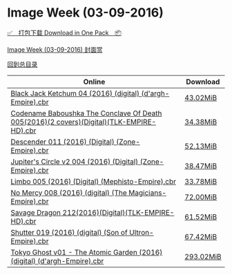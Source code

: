# Image Week (03-09-2016)

[✅&emsp;打包下载 Download in One Pack&emsp;📦](https://pan.baidu.com/s/1dFKuHmp)

[Image Week (03-09-2016) 封面赏](/https://github.com/alicewish/markdown/blob/master/cover/Image-Week-03-09-2016-Covers.md)



[回到总目录](https://github.com/alicewish/markdown/blob/master/Catalogs.md)



Online | Download
--- | ---
[Black Jack Ketchum 04 (2016) (digital) (d'argh-Empire).cbr](https://github.com/alicewish/markdown/blob/master/comic/Black-Jack-Ketchum-04-2016-digital-dargh-Empire-cbr.md) | [43.02MiB](https://pan.baidu.com/s/1dFKuHmp#list/path=%2FImage%20Week%202016%20Q1%2FImage%20Week%20%2803-09-2016%29%2F%E3%82%A8%E3%82%B1%E3%82%A4%E3%82%AB%E3%82%A6%E3%82%A2%E3%82%BD%E3%82%BF%E3%82%BD%E3%82%A8%E3%82%BD%E3%82%A2%E3%82%B9%E3%82%B3%E3%82%A4%E3%82%BF%E3%82%BB%E3%82%AD%E3%82%B7%E3%82%AD%E3%82%B9%E3%82%A4%E3%82%AA%E3%82%BB%E3%82%A2%E3%82%A4%E3%82%B9%E3%82%AD%E3%82%BD%E3%82%AB%E3%82%BF%E3%82%B9&parentPath=%2FImage%20Week%202016%20Q1)
[Codename Baboushka The Conclave Of Death 005(2016)(2 covers)(Digital)(TLK-EMPIRE-HD).cbr](https://github.com/alicewish/markdown/blob/master/comic/Codename-Baboushka-Conclave-Of-Death-005-2016-2-covers-Digital-TLK-EMPIRE-HD-cbr.md) | [34.38MiB](https://pan.baidu.com/s/1dFKuHmp#list/path=%2FImage%20Week%202016%20Q1%2FImage%20Week%20%2803-09-2016%29%2F%E3%82%B9%E3%82%B1%E3%82%AB%E3%82%AF%E3%82%A4%E3%82%B9%E3%82%AB%E3%82%A8%E3%82%AD%E3%82%B3%E3%82%AF%E3%82%B9%E3%82%AF%E3%82%AB%E3%82%AB%E3%82%A2%E3%82%A8%E3%82%B1%E3%82%A2%E3%82%AB%E3%82%BD%E3%82%A4%E3%82%BB%E3%82%B9%E3%82%B5%E3%82%BF%E3%82%BD%E3%82%BF%E3%82%AB%E3%82%BF%E3%82%AB%E3%82%AB&parentPath=%2FImage%20Week%202016%20Q1)
[Descender 011 (2016) (Digital) (Zone-Empire).cbr](https://github.com/alicewish/markdown/blob/master/comic/Descender-011-2016-Digital-Zone-Empire-cbr.md) | [52.13MiB](https://pan.baidu.com/s/1dFKuHmp#list/path=%2FImage%20Week%202016%20Q1%2FImage%20Week%20%2803-09-2016%29%2F%E3%82%A6%E3%82%BB%E3%82%AD%E3%82%B3%E3%82%BF%E3%82%A6%E3%82%A8%E3%82%AB%E3%82%B9%E3%82%B7%E3%82%B1%E3%82%B7%E3%82%A8%E3%82%B1%E3%82%B9%E3%82%AF%E3%82%AD%E3%82%AF%E3%82%A6%E3%82%AA%E3%82%B7%E3%82%A6%E3%82%B7%E3%82%AF%E3%82%B7%E3%82%AF%E3%82%AB%E3%82%A2%E3%82%A6%E3%82%B3%E3%82%BF%E3%82%BF&parentPath=%2FImage%20Week%202016%20Q1)
[Jupiter's Circle v2 004 (2016) (Digital) (Zone-Empire).cbr](https://github.com/alicewish/markdown/blob/master/comic/Jupiters-Circle-v2-004-2016-Digital-Zone-Empire-cbr.md) | [38.47MiB](https://pan.baidu.com/s/1dFKuHmp#list/path=%2FImage%20Week%202016%20Q1%2FImage%20Week%20%2803-09-2016%29%2F%E3%82%B9%E3%82%A8%E3%82%BB%E3%82%A4%E3%82%A4%E3%82%B3%E3%82%B7%E3%82%AA%E3%82%A8%E3%82%A2%E3%82%AB%E3%82%B1%E3%82%B9%E3%82%A8%E3%82%A4%E3%82%A8%E3%82%B5%E3%82%A6%E3%82%B1%E3%82%A4%E3%82%A2%E3%82%A8%E3%82%B3%E3%82%B9%E3%82%B5%E3%82%B3%E3%82%BF%E3%82%AA%E3%82%B9%E3%82%B5%E3%82%A2%E3%82%BF&parentPath=%2FImage%20Week%202016%20Q1)
[Limbo 005 (2016) (Digital) (Mephisto-Empire).cbr](https://github.com/alicewish/markdown/blob/master/comic/Limbo-005-2016-Digital-Mephisto-Empire-cbr.md) | [33.78MiB](https://pan.baidu.com/s/1dFKuHmp#list/path=%2FImage%20Week%202016%20Q1%2FImage%20Week%20%2803-09-2016%29%2F%E3%82%B9%E3%82%B5%E3%82%A2%E3%82%BD%E3%82%B1%E3%82%BF%E3%82%BB%E3%82%AB%E3%82%A8%E3%82%B5%E3%82%BB%E3%82%BB%E3%82%BF%E3%82%BD%E3%82%B7%E3%82%AF%E3%82%A8%E3%82%AD%E3%82%AA%E3%82%B3%E3%82%AF%E3%82%B9%E3%82%A4%E3%82%B3%E3%82%B3%E3%82%BB%E3%82%BB%E3%82%BF%E3%82%B3%E3%82%A8%E3%82%B7%E3%82%B3&parentPath=%2FImage%20Week%202016%20Q1)
[No Mercy 008 (2016) (digital) (The Magicians-Empire).cbr](https://github.com/alicewish/markdown/blob/master/comic/No-Mercy-008-2016-digital-Magicians-Empire-cbr.md) | [72.00MiB](https://pan.baidu.com/s/1dFKuHmp#list/path=%2FImage%20Week%202016%20Q1%2FImage%20Week%20%2803-09-2016%29%2F%E3%82%B7%E3%82%B1%E3%82%B5%E3%82%BB%E3%82%AA%E3%82%B3%E3%82%BF%E3%82%BB%E3%82%A4%E3%82%A4%E3%82%A2%E3%82%A4%E3%82%B9%E3%82%B3%E3%82%AA%E3%82%B9%E3%82%BF%E3%82%B9%E3%82%AB%E3%82%AD%E3%82%B9%E3%82%AD%E3%82%B5%E3%82%AB%E3%82%A2%E3%82%B1%E3%82%BB%E3%82%B3%E3%82%A4%E3%82%B3%E3%82%B7%E3%82%AB&parentPath=%2FImage%20Week%202016%20Q1)
[Savage Dragon 212(2016)(Digital)(TLK-EMPIRE-HD).cbr](https://github.com/alicewish/markdown/blob/master/comic/Savage-Dragon-212-2016-Digital-TLK-EMPIRE-HD-cbr.md) | [61.52MiB](https://pan.baidu.com/s/1dFKuHmp#list/path=%2FImage%20Week%202016%20Q1%2FImage%20Week%20%2803-09-2016%29%2F%E3%82%AA%E3%82%A2%E3%82%AF%E3%82%AD%E3%82%B9%E3%82%B9%E3%82%BB%E3%82%AD%E3%82%A8%E3%82%AA%E3%82%B3%E3%82%B7%E3%82%AB%E3%82%A8%E3%82%BB%E3%82%BB%E3%82%B7%E3%82%A6%E3%82%AB%E3%82%B1%E3%82%A6%E3%82%BF%E3%82%B1%E3%82%B9%E3%82%A2%E3%82%A4%E3%82%BB%E3%82%AF%E3%82%BB%E3%82%B9%E3%82%B3%E3%82%B1&parentPath=%2FImage%20Week%202016%20Q1)
[Shutter 019 (2016) (digital) (Son of Ultron-Empire).cbr](https://github.com/alicewish/markdown/blob/master/comic/Shutter-019-2016-digital-Son-of-Ultron-Empire-cbr.md) | [67.42MiB](https://pan.baidu.com/s/1dFKuHmp#list/path=%2FImage%20Week%202016%20Q1%2FImage%20Week%20%2803-09-2016%29%2F%E3%82%BF%E3%82%BD%E3%82%A4%E3%82%A2%E3%82%B5%E3%82%B1%E3%82%B1%E3%82%B3%E3%82%B9%E3%82%AB%E3%82%B1%E3%82%B5%E3%82%A4%E3%82%AD%E3%82%AA%E3%82%AF%E3%82%A8%E3%82%BB%E3%82%A2%E3%82%BB%E3%82%AA%E3%82%BF%E3%82%BB%E3%82%B9%E3%82%B7%E3%82%AD%E3%82%AF%E3%82%BF%E3%82%A4%E3%82%B7%E3%82%B1%E3%82%B7&parentPath=%2FImage%20Week%202016%20Q1)
[Tokyo Ghost v01 - The Atomic Garden (2016) (digital) (d'argh-Empire).cbr](https://github.com/alicewish/markdown/blob/master/comic/Tokyo-Ghost-v01-Atomic-Garden-2016-digital-dargh-Empire-cbr.md) | [293.02MiB](https://pan.baidu.com/s/1dFKuHmp#list/path=%2FImage%20Week%202016%20Q1%2FImage%20Week%20%2803-09-2016%29%2F%E3%82%BF%E3%82%AD%E3%82%A4%E3%82%B1%E3%82%B9%E3%82%B9%E3%82%B1%E3%82%B3%E3%82%A4%E3%82%A6%E3%82%B5%E3%82%A4%E3%82%B7%E3%82%AB%E3%82%B9%E3%82%A4%E3%82%AB%E3%82%B1%E3%82%A4%E3%82%B9%E3%82%B5%E3%82%AF%E3%82%AF%E3%82%B1%E3%82%B9%E3%82%A6%E3%82%AB%E3%82%AA%E3%82%A2%E3%82%B9%E3%82%BD%E3%82%B5&parentPath=%2FImage%20Week%202016%20Q1)